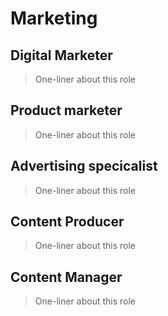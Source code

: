 # Marketing

## Digital Marketer

> One-liner about this role

## Product marketer

> One-liner about this role

## Advertising specicalist 

> One-liner about this role

## Content Producer

> One-liner about this role

## Content Manager

> One-liner about this role